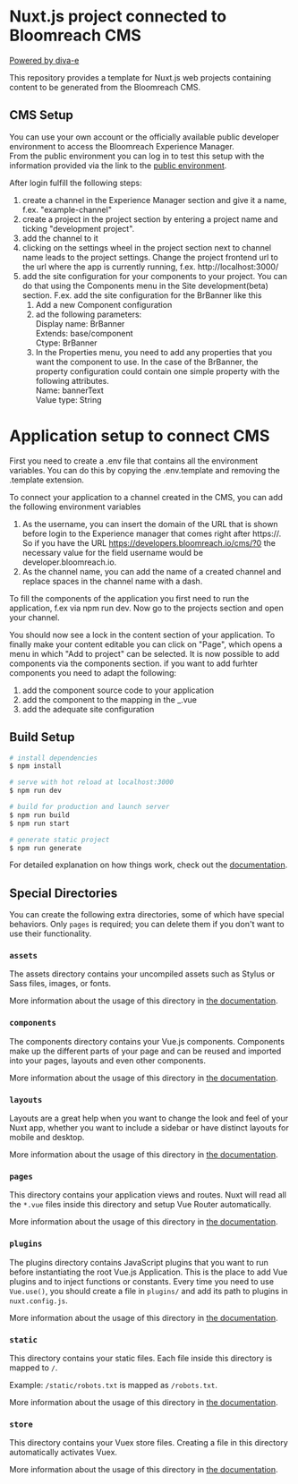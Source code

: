 # Nuxt.js project connected to Bloomreach CMS
[Powered by diva-e](https://www.diva-e.com)

This repository provides a template for Nuxt.js web projects containing content to be generated from the Bloomreach CMS.

## CMS Setup
You can use your own account or the officially available public developer environment to access the Bloomreach Experience Manager.  
From the public environment you can log in to test this setup with the information provided via the link to the [public environment](https://documentation.bloomreach.com/content/docs/log-in-to-the-developer-environment).

After login fulfill the following steps:  
1. create a channel in the Experience Manager section and give it a name, f.ex. "example-channel"
2. create a project in the project section by entering a project name and ticking "development project".
3. add the channel to it
4. clicking on the settings wheel in the project section next to channel name leads to the project settings. Change the project frontend url to the url where the app is currently running, f.ex. http://localhost:3000/
5. add the site configuration for your components to your project. You can do that using the Components menu in the Site development(beta) section. F.ex. add the site configuration for the BrBanner like this  
   1. Add a new Component configuration
   2. ad the following parameters:  
   Display name: BrBanner  
   Extends: base/component  
   Ctype: BrBanner
   3. In the Properties menu, you need to add any properties that you want the component to use. In the case of the BrBanner, the property configuration could contain one simple property with the following attributes.  
      Name: bannerText  
      Value type: String

# Application setup to connect CMS
First you need to create a .env file that contains all the environment variables. You can do this by copying the .env.template and removing the .template extension.  

To connect your application to a channel created in the CMS, you can add the following environment variables 
1. As the username, you can insert the domain of the URL that is shown before login to the Experience manager that comes right after https://.
   So if you have the URL https://developers.bloomreach.io/cms/?0 the necessary value for the field username would be developer.bloomreach.io.
2. As the channel name, you can add the name of a created channel and replace spaces in the channel name with a dash.

To fill the components of the application you first need to run the application, f.ex via npm run dev.
Now go to the projects section and open your channel.

You should now see a lock in the content section of your application. To finally make your content editable you can click on "Page", which opens a menu in which "Add to project" can be selected.
It is now possible to add components via the components section. if you want to add furhter components you need to adapt the following: 
1. add the component source code to your application
2. add the component to the mapping in the _.vue
3. add the adequate site configuration

## Build Setup

```bash
# install dependencies
$ npm install

# serve with hot reload at localhost:3000
$ npm run dev

# build for production and launch server
$ npm run build
$ npm run start

# generate static project
$ npm run generate
```

For detailed explanation on how things work, check out the [documentation](https://nuxtjs.org).

## Special Directories

You can create the following extra directories, some of which have special behaviors. Only `pages` is required; you can delete them if you don't want to use their functionality.

### `assets`

The assets directory contains your uncompiled assets such as Stylus or Sass files, images, or fonts.

More information about the usage of this directory in [the documentation](https://nuxtjs.org/docs/2.x/directory-structure/assets).

### `components`

The components directory contains your Vue.js components. Components make up the different parts of your page and can be reused and imported into your pages, layouts and even other components.

More information about the usage of this directory in [the documentation](https://nuxtjs.org/docs/2.x/directory-structure/components).

### `layouts`

Layouts are a great help when you want to change the look and feel of your Nuxt app, whether you want to include a sidebar or have distinct layouts for mobile and desktop.

More information about the usage of this directory in [the documentation](https://nuxtjs.org/docs/2.x/directory-structure/layouts).


### `pages`

This directory contains your application views and routes. Nuxt will read all the `*.vue` files inside this directory and setup Vue Router automatically.

More information about the usage of this directory in [the documentation](https://nuxtjs.org/docs/2.x/get-started/routing).

### `plugins`

The plugins directory contains JavaScript plugins that you want to run before instantiating the root Vue.js Application. This is the place to add Vue plugins and to inject functions or constants. Every time you need to use `Vue.use()`, you should create a file in `plugins/` and add its path to plugins in `nuxt.config.js`.

More information about the usage of this directory in [the documentation](https://nuxtjs.org/docs/2.x/directory-structure/plugins).

### `static`

This directory contains your static files. Each file inside this directory is mapped to `/`.

Example: `/static/robots.txt` is mapped as `/robots.txt`.

More information about the usage of this directory in [the documentation](https://nuxtjs.org/docs/2.x/directory-structure/static).

### `store`

This directory contains your Vuex store files. Creating a file in this directory automatically activates Vuex.

More information about the usage of this directory in [the documentation](https://nuxtjs.org/docs/2.x/directory-structure/store).
